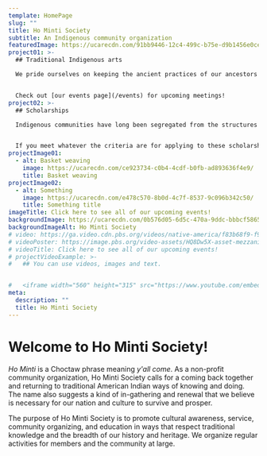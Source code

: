 ```yaml
---
template: HomePage
slug: ""
title: Ho Minti Society
subtitle: An Indigenous community organization
featuredImage: https://ucarecdn.com/91bb9446-12c4-499c-b75e-d9b1456e0ceb/
project01: >-
  ## Traditional Indigenous arts

  We pride ourselves on keeping the ancient practices of our ancestors alive, and we host regular meetings at which experts and novices alike come together to practice beading, stitchwork, and pine needle basketry. Traditionally... 


  Check out [our events page](/events) for upcoming meetings!
project02: >-
  ## Scholarships

  Indigenous communities have long been segregated from the structures of social, political, and economic power, and one of the ways in which that segregation has played out has been through the unequal access of education for Indigenous youth. Ho Minti Society...


  If you meet whatever the criteria are for applying to these scholarships, please see [our scholarship page](/scholarships) for more details.
projectImage01:
  - alt: Basket weaving
    image: https://ucarecdn.com/ce923734-c0b4-4cdf-b0fb-ad893636f4e9/
    title: Basket weaving
projectImage02:
  - alt: Something
    image: https://ucarecdn.com/e478c570-8b0d-4c7f-8537-9c096b342c50/
    title: Something title
imageTitle: Click here to see all of our upcoming events!
backgroundImage: https://ucarecdn.com/0b576d05-6d5c-470a-9ddc-bbbcf58659eb/
backgroundImageAlt: Ho Minti Society
# video: https://ga.video.cdn.pbs.org/videos/native-america/f83b68f9-f9fa-4d9b-8f41-c805088a14a4/2000055742/hd-16x9-mezzanine-1080p/ks4gxsia_h3-ss-a-gift-of-corn-to-the-choctaw-mp4-720p-3000k.mp4
# videoPoster: https://image.pbs.org/video-assets/HQ8Dw5X-asset-mezzanine-16x9-RwPHCaM.jpg
# videoTitle: Click here to see all of our upcoming events!
# projectVideoExample: >-
#   ## You can use videos, images and text.


#   <iframe width="560" height="315" src="https://www.youtube.com/embed/_m2CHvfVK5I" frameborder="0" allow="accelerometer; autoplay; clipboard-write; encrypted-media; gyroscope; picture-in-picture" allowfullscreen></iframe>
meta:
  description: ""
  title: Ho Minti Society
---
```


# Welcome to Ho Minti Society!

*Ho Minti* is a Choctaw phrase meaning *y'all come*. As a non-profit community organization, Ho Minti Society calls for a coming back together and returning to traditional American Indian ways of knowing and doing. The name also suggests a kind of in-gathering and renewal that we believe is necessary for our nation and culture to survive and prosper.

The purpose of Ho Minti Society is to promote cultural awareness, service, community organizing, and education in ways that respect traditional knowledge and the breadth of our history and heritage. We organize regular activities for members and the community at large.